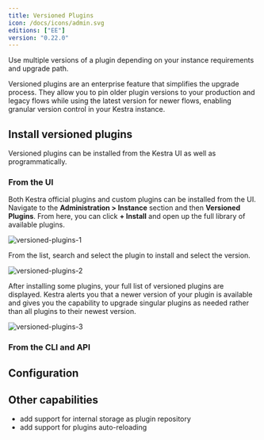 ```yaml
---
title: Versioned Plugins
icon: /docs/icons/admin.svg
editions: ["EE"]
version: "0.22.0"
---
```


Use multiple versions of a plugin depending on your instance requirements and upgrade path.

Versioned plugins are an enterprise feature that simplifies the upgrade process. They allow you to pin older plugin versions to your production and legacy flows while using the latest version for newer flows, enabling granular version control in your Kestra instance.

## Install versioned plugins

Versioned plugins can be installed from the Kestra UI as well as programmatically.

### From the UI

Both Kestra official plugins and custom plugins can be installed from the UI. Navigate to the **Administration > Instance** section and then **Versioned Plugins**. From here, you can click **+ Install** and open up the full library of available plugins.

![versioned-plugins-1](/docs/enterprise/versioned-plugins-1.png)

From the list, search and select the plugin to install and select the version.

![versioned-plugins-2](/docs/enterprise/versioned-plugins-2.png)

After installing some plugins, your full list of versioned plugins are displayed. Kestra alerts you that a newer version of your plugin is available and gives you the capability to upgrade singular plugins as needed rather than all plugins to their newest version.

![versioned-plugins-3](/docs/enterprise/versioned-plugins-3.png)

### From the CLI and API

## Configuration

## Other capabilities

- add support for internal storage as plugin repository
- add support for plugins auto-reloading